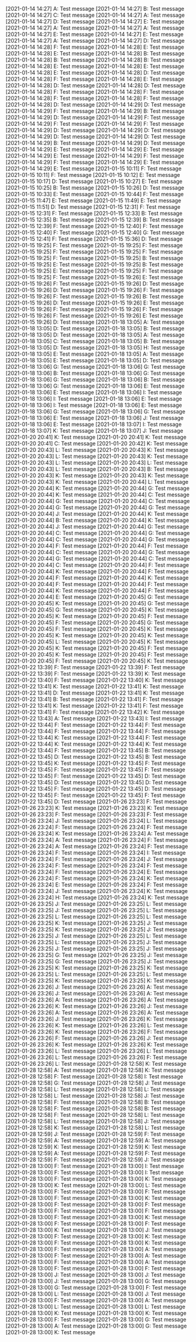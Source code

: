 [2021-01-14 14:27] A: Test message
[2021-01-14 14:27] B: Test message
[2021-01-14 14:27] C: Test message
[2021-01-14 14:27] A: Test message
[2021-01-14 14:27] D: Test message
[2021-01-14 14:27] E: Test message
[2021-01-14 14:27] A: Test message
[2021-01-14 14:27] A: Test message
[2021-01-14 14:27] E: Test message
[2021-01-14 14:27] E: Test message
[2021-01-14 14:27] A: Test message
[2021-01-14 14:27] D: Test message
[2021-01-14 14:28] F: Test message
[2021-01-14 14:28] E: Test message
[2021-01-14 14:28] E: Test message
[2021-01-14 14:28] B: Test message
[2021-01-14 14:28] B: Test message
[2021-01-14 14:28] B: Test message
[2021-01-14 14:28] E: Test message
[2021-01-14 14:28] E: Test message
[2021-01-14 14:28] E: Test message
[2021-01-14 14:28] D: Test message
[2021-01-14 14:28] F: Test message
[2021-01-14 14:28] E: Test message
[2021-01-14 14:28] D: Test message
[2021-01-14 14:28] D: Test message
[2021-01-14 14:28] F: Test message
[2021-01-14 14:28] F: Test message
[2021-01-14 14:28] F: Test message
[2021-01-14 14:28] F: Test message
[2021-01-14 14:28] D: Test message
[2021-01-14 14:29] D: Test message
[2021-01-14 14:29] F: Test message
[2021-01-14 14:29] B: Test message
[2021-01-14 14:29] D: Test message
[2021-01-14 14:29] F: Test message
[2021-01-14 14:29] F: Test message
[2021-01-14 14:29] F: Test message
[2021-01-14 14:29] D: Test message
[2021-01-14 14:29] D: Test message
[2021-01-14 14:29] D: Test message
[2021-01-14 14:29] D: Test message
[2021-01-14 14:29] B: Test message
[2021-01-14 14:29] D: Test message
[2021-01-14 14:29] E: Test message
[2021-01-14 14:29] E: Test message
[2021-01-14 14:29] E: Test message
[2021-01-14 14:29] F: Test message
[2021-01-14 14:29] F: Test message
[2021-01-14 14:29] E: Test message
[2021-01-14 14:29] E: Test message
[2021-01-15 10:11] F: Test message
[2021-01-15 10:11] F: Test message
[2021-01-15 10:12] E: Test message
[2021-01-15 10:17] D: Test message
[2021-01-15 10:27] E: Test message
[2021-01-15 10:25] B: Test message
[2021-01-15 10:26] D: Test message
[2021-01-15 10:33] E: Test message
[2021-01-15 10:44] F: Test message
[2021-01-15 11:47] E: Test message
[2021-01-15 11:49] E: Test message
[2021-01-15 11:51] D: Test message
[2021-01-15 12:31] F: Test message
[2021-01-15 12:31] F: Test message
[2021-01-15 12:33] B: Test message
[2021-01-15 12:35] B: Test message
[2021-01-15 12:39] B: Test message
[2021-01-15 12:39] F: Test message
[2021-01-15 12:40] F: Test message
[2021-01-15 12:40] F: Test message
[2021-01-15 12:40] G: Test message
[2021-01-15 12:41] F: Test message
[2021-01-15 15:36] D: Test message
[2021-01-15 19:25] F: Test message
[2021-01-15 19:25] F: Test message
[2021-01-15 19:25] F: Test message
[2021-01-15 19:25] F: Test message
[2021-01-15 19:25] F: Test message
[2021-01-15 19:25] B: Test message
[2021-01-15 19:25] E: Test message
[2021-01-15 19:25] B: Test message
[2021-01-15 19:25] E: Test message
[2021-01-15 19:25] F: Test message
[2021-01-15 19:25] F: Test message
[2021-01-15 19:26] E: Test message
[2021-01-15 19:26] F: Test message
[2021-01-15 19:26] D: Test message
[2021-01-15 19:26] D: Test message
[2021-01-15 19:26] F: Test message
[2021-01-15 19:26] F: Test message
[2021-01-15 19:26] B: Test message
[2021-01-15 19:26] D: Test message
[2021-01-15 19:26] E: Test message
[2021-01-15 19:26] F: Test message
[2021-01-15 19:26] F: Test message
[2021-01-15 19:26] F: Test message
[2021-01-15 19:26] E: Test message
[2021-01-15 19:26] D: Test message
[2021-01-18 13:05] A: Test message
[2021-01-18 13:05] D: Test message
[2021-01-18 13:05] B: Test message
[2021-01-18 13:05] D: Test message
[2021-01-18 13:05] A: Test message
[2021-01-18 13:05] C: Test message
[2021-01-18 13:05] B: Test message
[2021-01-18 13:05] D: Test message
[2021-01-18 13:05] H: Test message
[2021-01-18 13:05] E: Test message
[2021-01-18 13:05] A: Test message
[2021-01-18 13:05] E: Test message
[2021-01-18 13:05] D: Test message
[2021-01-18 13:06] G: Test message
[2021-01-18 13:06] G: Test message
[2021-01-18 13:06] B: Test message
[2021-01-18 13:06] G: Test message
[2021-01-18 13:06] G: Test message
[2021-01-18 13:06] B: Test message
[2021-01-18 13:06] G: Test message
[2021-01-18 13:06] E: Test message
[2021-01-18 13:06] E: Test message
[2021-01-18 13:06] I: Test message
[2021-01-18 13:06] I: Test message
[2021-01-18 13:06] E: Test message
[2021-01-18 13:06] I: Test message
[2021-01-18 13:06] E: Test message
[2021-01-18 13:06] G: Test message
[2021-01-18 13:06] G: Test message
[2021-01-18 13:06] E: Test message
[2021-01-18 13:06] J: Test message
[2021-01-18 13:06] E: Test message
[2021-01-18 13:07] I: Test message
[2021-01-18 13:07] K: Test message
[2021-01-18 13:07] J: Test message
[2021-01-20 20:41] K: Test message
[2021-01-20 20:41] K: Test message
[2021-01-20 20:41] C: Test message
[2021-01-20 20:42] K: Test message
[2021-01-20 20:43] L: Test message
[2021-01-20 20:43] K: Test message
[2021-01-20 20:43] L: Test message
[2021-01-20 20:43] K: Test message
[2021-01-20 20:43] L: Test message
[2021-01-20 20:43] L: Test message
[2021-01-20 20:43] L: Test message
[2021-01-20 20:43] B: Test message
[2021-01-20 20:43] K: Test message
[2021-01-20 20:43] K: Test message
[2021-01-20 20:43] K: Test message
[2021-01-20 20:44] L: Test message
[2021-01-20 20:44] K: Test message
[2021-01-20 20:44] G: Test message
[2021-01-20 20:44] K: Test message
[2021-01-20 20:44] C: Test message
[2021-01-20 20:44] G: Test message
[2021-01-20 20:44] C: Test message
[2021-01-20 20:44] G: Test message
[2021-01-20 20:44] G: Test message
[2021-01-20 20:44] J: Test message
[2021-01-20 20:44] K: Test message
[2021-01-20 20:44] B: Test message
[2021-01-20 20:44] K: Test message
[2021-01-20 20:44] J: Test message
[2021-01-20 20:44] G: Test message
[2021-01-20 20:44] C: Test message
[2021-01-20 20:44] G: Test message
[2021-01-20 20:44] C: Test message
[2021-01-20 20:44] G: Test message
[2021-01-20 20:44] F: Test message
[2021-01-20 20:44] F: Test message
[2021-01-20 20:44] C: Test message
[2021-01-20 20:44] G: Test message
[2021-01-20 20:44] G: Test message
[2021-01-20 20:44] C: Test message
[2021-01-20 20:44] C: Test message
[2021-01-20 20:44] F: Test message
[2021-01-20 20:44] K: Test message
[2021-01-20 20:44] F: Test message
[2021-01-20 20:44] F: Test message
[2021-01-20 20:44] K: Test message
[2021-01-20 20:44] F: Test message
[2021-01-20 20:44] F: Test message
[2021-01-20 20:44] K: Test message
[2021-01-20 20:44] F: Test message
[2021-01-20 20:44] E: Test message
[2021-01-20 20:45] G: Test message
[2021-01-20 20:45] K: Test message
[2021-01-20 20:45] G: Test message
[2021-01-20 20:45] G: Test message
[2021-01-20 20:45] K: Test message
[2021-01-20 20:45] K: Test message
[2021-01-20 20:45] F: Test message
[2021-01-20 20:45] F: Test message
[2021-01-20 20:45] G: Test message
[2021-01-20 20:45] F: Test message
[2021-01-20 20:45] K: Test message
[2021-01-20 20:45] K: Test message
[2021-01-20 20:45] K: Test message
[2021-01-20 20:45] L: Test message
[2021-01-20 20:45] K: Test message
[2021-01-20 20:45] K: Test message
[2021-01-20 20:45] F: Test message
[2021-01-20 20:45] K: Test message
[2021-01-20 20:45] F: Test message
[2021-01-20 20:45] F: Test message
[2021-01-20 20:45] K: Test message
[2021-01-22 13:39] F: Test message
[2021-01-22 13:39] F: Test message
[2021-01-22 13:39] F: Test message
[2021-01-22 13:39] K: Test message
[2021-01-22 13:40] F: Test message
[2021-01-22 13:40] K: Test message
[2021-01-22 13:41] K: Test message
[2021-01-22 13:41] K: Test message
[2021-01-22 13:41] D: Test message
[2021-01-22 13:41] K: Test message
[2021-01-22 13:41] B: Test message
[2021-01-22 13:41] F: Test message
[2021-01-22 13:41] K: Test message
[2021-01-22 13:41] F: Test message
[2021-01-22 13:41] F: Test message
[2021-01-22 13:42] K: Test message
[2021-01-22 13:43] A: Test message
[2021-01-22 13:43] I: Test message
[2021-01-22 13:44] F: Test message
[2021-01-22 13:44] F: Test message
[2021-01-22 13:44] F: Test message
[2021-01-22 13:44] F: Test message
[2021-01-22 13:44] K: Test message
[2021-01-22 13:44] F: Test message
[2021-01-22 13:44] K: Test message
[2021-01-22 13:44] K: Test message
[2021-01-22 13:44] F: Test message
[2021-01-22 13:45] B: Test message
[2021-01-22 13:45] D: Test message
[2021-01-22 13:45] B: Test message
[2021-01-22 13:45] K: Test message
[2021-01-22 13:45] F: Test message
[2021-01-22 13:45] F: Test message
[2021-01-22 13:45] F: Test message
[2021-01-22 13:45] F: Test message
[2021-01-22 13:45] D: Test message
[2021-01-22 13:45] D: Test message
[2021-01-22 13:45] D: Test message
[2021-01-22 13:45] F: Test message
[2021-01-22 13:45] D: Test message
[2021-01-22 13:45] F: Test message
[2021-01-22 13:45] F: Test message
[2021-01-22 13:45] D: Test message
[2021-01-26 23:23] F: Test message
[2021-01-26 23:23] K: Test message
[2021-01-26 23:23] K: Test message
[2021-01-26 23:23] F: Test message
[2021-01-26 23:23] F: Test message
[2021-01-26 23:24] J: Test message
[2021-01-26 23:24] L: Test message
[2021-01-26 23:24] F: Test message
[2021-01-26 23:24] F: Test message
[2021-01-26 23:24] K: Test message
[2021-01-26 23:24] A: Test message
[2021-01-26 23:24] A: Test message
[2021-01-26 23:24] F: Test message
[2021-01-26 23:24] A: Test message
[2021-01-26 23:24] F: Test message
[2021-01-26 23:24] F: Test message
[2021-01-26 23:24] I: Test message
[2021-01-26 23:24] F: Test message
[2021-01-26 23:24] J: Test message
[2021-01-26 23:24] F: Test message
[2021-01-26 23:24] F: Test message
[2021-01-26 23:24] F: Test message
[2021-01-26 23:24] E: Test message
[2021-01-26 23:24] F: Test message
[2021-01-26 23:24] K: Test message
[2021-01-26 23:24] E: Test message
[2021-01-26 23:24] F: Test message
[2021-01-26 23:24] J: Test message
[2021-01-26 23:24] K: Test message
[2021-01-26 23:24] H: Test message
[2021-01-26 23:24] K: Test message
[2021-01-26 23:25] J: Test message
[2021-01-26 23:25] L: Test message
[2021-01-26 23:25] J: Test message
[2021-01-26 23:25] L: Test message
[2021-01-26 23:25] L: Test message
[2021-01-26 23:25] L: Test message
[2021-01-26 23:25] K: Test message
[2021-01-26 23:25] J: Test message
[2021-01-26 23:25] K: Test message
[2021-01-26 23:25] J: Test message
[2021-01-26 23:25] J: Test message
[2021-01-26 23:25] L: Test message
[2021-01-26 23:25] L: Test message
[2021-01-26 23:25] J: Test message
[2021-01-26 23:25] J: Test message
[2021-01-26 23:25] J: Test message
[2021-01-26 23:25] G: Test message
[2021-01-26 23:25] J: Test message
[2021-01-26 23:25] G: Test message
[2021-01-26 23:25] J: Test message
[2021-01-26 23:25] K: Test message
[2021-01-26 23:25] K: Test message
[2021-01-26 23:25] L: Test message
[2021-01-26 23:25] L: Test message
[2021-01-26 23:25] K: Test message
[2021-01-26 23:25] K: Test message
[2021-01-26 23:26] J: Test message
[2021-01-26 23:26] A: Test message
[2021-01-26 23:26] J: Test message
[2021-01-26 23:26] A: Test message
[2021-01-26 23:26] A: Test message
[2021-01-26 23:26] A: Test message
[2021-01-26 23:26] K: Test message
[2021-01-26 23:26] J: Test message
[2021-01-26 23:26] A: Test message
[2021-01-26 23:26] A: Test message
[2021-01-26 23:26] J: Test message
[2021-01-26 23:26] K: Test message
[2021-01-26 23:26] K: Test message
[2021-01-26 23:26] L: Test message
[2021-01-26 23:26] K: Test message
[2021-01-26 23:26] F: Test message
[2021-01-26 23:26] F: Test message
[2021-01-26 23:26] J: Test message
[2021-01-26 23:26] K: Test message
[2021-01-26 23:26] K: Test message
[2021-01-26 23:26] L: Test message
[2021-01-26 23:26] L: Test message
[2021-01-26 23:26] L: Test message
[2021-01-26 23:26] F: Test message
[2021-01-26 23:26] L: Test message
[2021-01-28 12:58] K: Test message
[2021-01-28 12:58] A: Test message
[2021-01-28 12:58] K: Test message
[2021-01-28 12:58] F: Test message
[2021-01-28 12:58] I: Test message
[2021-01-28 12:58] G: Test message
[2021-01-28 12:58] J: Test message
[2021-01-28 12:58] L: Test message
[2021-01-28 12:58] L: Test message
[2021-01-28 12:58] L: Test message
[2021-01-28 12:58] J: Test message
[2021-01-28 12:58] F: Test message
[2021-01-28 12:58] B: Test message
[2021-01-28 12:58] F: Test message
[2021-01-28 12:58] B: Test message
[2021-01-28 12:58] F: Test message
[2021-01-28 12:58] L: Test message
[2021-01-28 12:58] L: Test message
[2021-01-28 12:58] J: Test message
[2021-01-28 12:58] K: Test message
[2021-01-28 12:58] L: Test message
[2021-01-28 12:59] J: Test message
[2021-01-28 12:59] F: Test message
[2021-01-28 12:59] A: Test message
[2021-01-28 12:59] A: Test message
[2021-01-28 12:59] K: Test message
[2021-01-28 12:59] K: Test message
[2021-01-28 12:59] A: Test message
[2021-01-28 12:59] F: Test message
[2021-01-28 12:59] F: Test message
[2021-01-28 12:59] J: Test message
[2021-01-28 13:00] F: Test message
[2021-01-28 13:00] I: Test message
[2021-01-28 13:00] F: Test message
[2021-01-28 13:00] I: Test message
[2021-01-28 13:00] F: Test message
[2021-01-28 13:00] K: Test message
[2021-01-28 13:00] K: Test message
[2021-01-28 13:00] L: Test message
[2021-01-28 13:00] F: Test message
[2021-01-28 13:00] F: Test message
[2021-01-28 13:00] F: Test message
[2021-01-28 13:00] K: Test message
[2021-01-28 13:00] F: Test message
[2021-01-28 13:00] F: Test message
[2021-01-28 13:00] F: Test message
[2021-01-28 13:00] F: Test message
[2021-01-28 13:00] F: Test message
[2021-01-28 13:00] K: Test message
[2021-01-28 13:00] F: Test message
[2021-01-28 13:00] F: Test message
[2021-01-28 13:00] K: Test message
[2021-01-28 13:00] J: Test message
[2021-01-28 13:00] F: Test message
[2021-01-28 13:00] K: Test message
[2021-01-28 13:00] F: Test message
[2021-01-28 13:00] K: Test message
[2021-01-28 13:00] F: Test message
[2021-01-28 13:00] A: Test message
[2021-01-28 13:00] F: Test message
[2021-01-28 13:00] A: Test message
[2021-01-28 13:00] F: Test message
[2021-01-28 13:00] A: Test message
[2021-01-28 13:00] F: Test message
[2021-01-28 13:00] F: Test message
[2021-01-28 13:00] J: Test message
[2021-01-28 13:00] J: Test message
[2021-01-28 13:00] J: Test message
[2021-01-28 13:00] G: Test message
[2021-01-28 13:00] G: Test message
[2021-01-28 13:00] F: Test message
[2021-01-28 13:00] L: Test message
[2021-01-28 13:00] J: Test message
[2021-01-28 13:00] F: Test message
[2021-01-28 13:00] A: Test message
[2021-01-28 13:00] L: Test message
[2021-01-28 13:00] L: Test message
[2021-01-28 13:00] K: Test message
[2021-01-28 13:00] K: Test message
[2021-01-28 13:00] F: Test message
[2021-01-28 13:00] G: Test message
[2021-01-28 13:00] A: Test message
[2021-01-28 13:00] G: Test message
[2021-01-28 13:00] K: Test message
